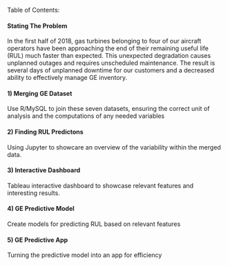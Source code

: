 Table of Contents: 




#### Stating The Problem ####

In the first half of 2018, gas turbines 
belonging to four of our aircraft operators have been 
approaching the end of their remaining useful life (RUL) much 
faster than expected. This unexpected degradation causes 
unplanned outages and requires unscheduled maintenance. The 
result is several days of unplanned downtime for our customers 
and a decreased ability to effectively manage GE inventory.


#### 1) Merging GE Dataset ####

 Use R/MySQL to join these seven datasets, ensuring the correct unit of analysis and the computations of any needed variables


#### 2) Finding RUL Predictons ####

 Using Jupyter to showcare an overview of the variability within the merged data.


#### 3) Interactive Dashboard ####

 Tableau interactive dashboard to showcase relevant features and interesting results.


#### 4) GE Predictive Model ####

 Create models for predicting RUL based on relevant features


#### 5) GE Predictive App ####

 Turning the predictive model into an app for efficiency


